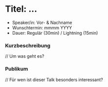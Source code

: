 # Titel: ...

- Speaker/in: Vor- & Nachname
- Wunschtermin: mmmm YYYY
- Dauer: Regulär (30min) / Lightning (15min)

### Kurzbeschreibung

// Um was geht es?


### Publikum

// Für wen ist dieser Talk besonders interessant?
